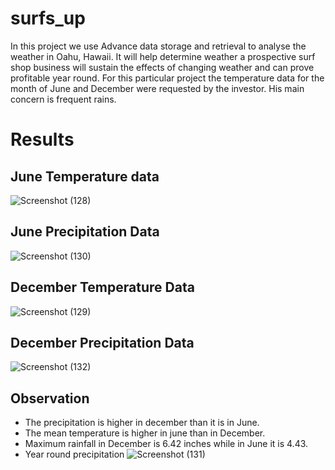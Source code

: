 # surfs_up
In this project we use Advance data storage and retrieval to analyse the weather in Oahu, Hawaii. It will help determine weather a prospective surf shop business will sustain the effects of changing weather and can prove profitable year round. For this particular project the temperature data for the month of June and December were requested by the investor. His main concern is frequent rains.

# Results
## June Temperature data
![Screenshot (128)](https://user-images.githubusercontent.com/112904905/203674280-ccaa1a76-cf06-48b4-adbc-941d6f201ce0.png)
## June Precipitation Data
![Screenshot (130)](https://user-images.githubusercontent.com/112904905/203673560-669039d3-d9e2-4085-9de1-5b19ecc30741.png)
## December Temperature Data
![Screenshot (129)](https://user-images.githubusercontent.com/112904905/203669242-5716a3b6-ebe6-478d-a554-b1548be62cbf.png)
## December Precipitation Data
![Screenshot (132)](https://user-images.githubusercontent.com/112904905/203673651-6d9e0b61-9e53-4374-a819-d592619bea8b.png)

## Observation 
- The precipitation is higher in december than it is in June.
- The mean temperature is higher in june than in December.
- Maximum rainfall in December is 6.42 inches while in June it is 4.43.
- Year round precipitation
![Screenshot (131)](https://user-images.githubusercontent.com/112904905/203674465-dbc855c8-e416-476d-bf97-84990f46a6c3.png)
